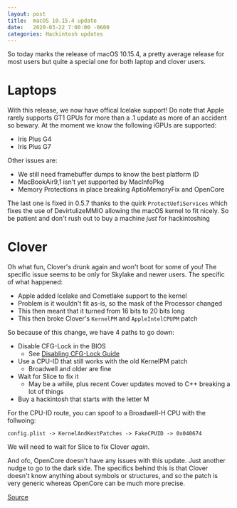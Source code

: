 ```yaml
---
layout: post
title:  macOS 10.15.4 update
date:   2020-03-22 7:00:00 -0600
categories: Hackintosh updates
---
```


So today marks the release of macOS 10.15.4, a pretty average release for most users but quite a special one for both laptop and clover users. 


# Laptops

With this release, we now have offical Icelake support! Do note that Apple rarely supports GT1 GPUs for more than a .1 update as more of an accident so bewary. At the moment we know the following iGPUs are supported:

* Iris Plus G4
* Iris Plus G7

Other issues are:

* We still need framebuffer dumps to know the best platform ID
* MacBookAir9,1 isn't yet supported by MacInfoPkg
* Memory Protections in place breaking AptioMemoryFix and OpenCore

The last one is fixed in 0.5.7 thanks to the quirk `ProtectUefiServices` which fixes the use of DevirtulizeMMIO allowing the macOS kernel to fit nicely. So be patient and don't rush out to buy a machine *just* for hackintoshing

# Clover

Oh what fun, Clover's drunk again and won't boot for some of you! The specific issue seems to be only for Skylake and newer users. The specific of what happened:

* Apple added Icelake and Cometlake support to the kernel
* Problem is it wouldn't fit as-is, so the mask of the Processor changed
* This then meant that it turned from 16 bits to 20 bits long
* This then broke Clover's `KernelPM` and `AppleIntelCPUPM` patch

So because of this change, we have 4 paths to go down:

* Disable CFG-Lock in the BIOS 
   * See [Disabling CFG-Lock Guide](https://khronokernel-2.gitbook.io/opencore-vanilla-desktop-guide/extras/msr-lock)
* Use a CPU-ID that still works with the old KernelPM patch
   * Broadwell and older are fine
* Wait for Slice to fix it
   * May be a while, plus recent Cover updates moved to C++ breaking a lot of things
* Buy a hackintosh that starts with the letter M 

For the CPU-ID route, you can spoof to a Broadwell-H CPU with the follwoing:

```text
config.plist -> KernelAndKextPatches -> FakeCPUID -> 0x040674
```

We will need to wait for Slice to fix Clover *again*.

And ofc, OpenCore doesn't have any issues with this update. Just another nudge to go to the dark side. The specifics behind this is that Clover doesn't know anything about symbols or structures, and so the patch is very generic whereas OpenCore can be much more precise.

[Source](https://applelife.ru/threads/ustanovka-macos-catalina-10-15-na-intel-pc.2944136/page-572#post-866249)


